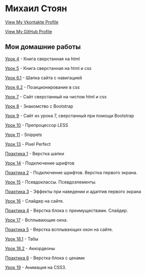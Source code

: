 # Михаил Стоян
[View My Vkontakte Profile](https://vk.com/stoyan)


[View My GitHub Profile](https://github.com/drsebastian)
 

Мои домашние работы
------


[Урок 4](https://drsebastian.github.io/lesson_4/) - Книга сверстанная на html  


[Урок 5](https://drsebastian.github.io/lesson_5/) - Книга сверстанная на html и css 


[Урок 6.1](https://drsebastian.github.io/lesson_5/) - Шапка сайта с навигацией  


[Урок 6.2](https://drsebastian.github.io/lesson_6.2/) - Позиционирование в css  


[Урок 7](https://drsebastian.github.io/lesson_7/) - Сайт сверстанный на чистом html и css  


[Урок 8](https://drsebastian.github.io/lesson_8/) - Знакомство с Bootstrap  


[Урок 9](https://drsebastian.github.io/lesson_9/) - Сайт из урока 7, сверстанный при помощи Bootstrap 


[Урок 10](https://drsebastian.github.io/lesson_10/) - Препроцессор LESS  


[Урок 11](https://drsebastian.github.io/lesson_11/) - Snippets  


[Урок 13](https://drsebastian.github.io/lesson_13/) - Pixel Perfect


[Практика 1](https://drsebastian.github.io/practice_1/) - Верстка шапки


[Урок 14](https://drsebastian.github.io/lesson_14/) - Подключение шрифтов


[Практика 2](https://drsebastian.github.io/practice_2/) - Подключение шрифтов. Верстка первого экрана. 


[Урок 15](https://drsebastian.github.io/lesson_15/) - Псевдоклассы. Псевдоэлементы.


[Практика 3](https://drsebastian.github.io/practice_3/) - Эффекты при наведении и адаптив первого экрана 


[Урок 16](https://drsebastian.github.io/lesson_16/) - Слайдер на сайте. 


[Практика 4](https://drsebastian.github.io/practice_4/) - Верстка блока с преимуществами. Слайдер.


[Урок 17](https://drsebastian.github.io/lesson_17/) - Всплывающие окна. 


[Практика 5](https://drsebastian.github.io/practice_5/) - Верстка всплывающих окон на сайте.


[Урок 18.1](https://drsebastian.github.io/lesson_18_1/) - Табы


[Урок 18.2](https://drsebastian.github.io/lesson_18_1/) - Аккордеоны 


[Практика 6](https://drsebastian.github.io/practice_6/) - Верстка блока с ценами 


[Урок 19](https://drsebastian.github.io/lesson_19/) - Анимация на CSS3. 










